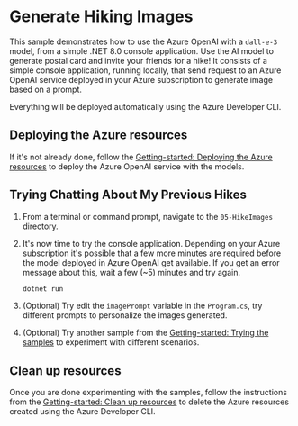 # Generate Hiking Images

This sample demonstrates how to use the Azure OpenAI with a `dall-e-3` model, from a simple .NET 8.0 console application. Use the AI model to generate postal card and invite your friends for a hike! It consists of a simple console application, running locally, that send request to an Azure OpenAI service deployed in your Azure subscription to generate image based on a prompt. 

Everything will be deployed automatically using the Azure Developer CLI.


## Deploying the Azure resources

If it's not already done, follow the [Getting-started: Deploying the Azure resources](../../README.md#deploying-the-azure-resources) to deploy the Azure OpenAI service with the models.


## Trying Chatting About My Previous Hikes 

1. From a terminal or command prompt, navigate to the `05-HikeImages` directory.
   
2. It's now time to try the console application. Depending on your Azure subscription it's possible that a few more minutes are required before the model deployed in Azure OpenAI get available. If you get an error message about this, wait a few (~5) minutes and try again.
	```bash
	dotnet run
	```

3. (Optional) Try edit the `imagePrompt` variable in the `Program.cs`, try different prompts to personalize the images generated.

4. (Optional) Try another sample from the [Getting-started: Trying the samples](../README.md#trying-the-samples) to experiment with different scenarios.


## Clean up resources

Once you are done experimenting with the samples, follow the instructions from the [Getting-started: Clean up resources](../../README.md#clean-up-resources) to delete the Azure resources created using the Azure Developer CLI.